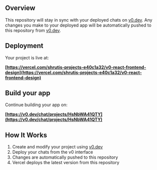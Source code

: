 ## Overview

This repository will stay in sync with your deployed chats on [v0.dev](https://v0.dev).
Any changes you make to your deployed app will be automatically pushed to this repository from [v0.dev](https://v0.dev).

## Deployment

Your project is live at:

**[https://vercel.com/shrutis-projects-e40c1a32/v0-react-frontend-design](https://vercel.com/shrutis-projects-e40c1a32/v0-react-frontend-design)**

## Build your app

Continue building your app on:

**[https://v0.dev/chat/projects/HsNbWA41QTY](https://v0.dev/chat/projects/HsNbWA41QTY)**

## How It Works

1. Create and modify your project using [v0.dev](https://v0.dev)
2. Deploy your chats from the v0 interface
3. Changes are automatically pushed to this repository
4. Vercel deploys the latest version from this repository
